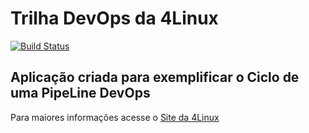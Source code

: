 # Trilha DevOps da 4Linux

<!-- Altere a Flag abaixo com sua URL do Travis -->
[![Build Status](https://travis-ci.org/leandrodevops/DevOpsLab-HelloWorld.svg?branch=master)](https://travis-ci.org/leandrodevops/DevOpsLab-HelloWorld)

## Aplicação criada para exemplificar o Ciclo de uma PipeLine DevOps


Para maiores informações acesse o [Site da 4Linux](https://www.4linux.com.br/cursos/devops)
